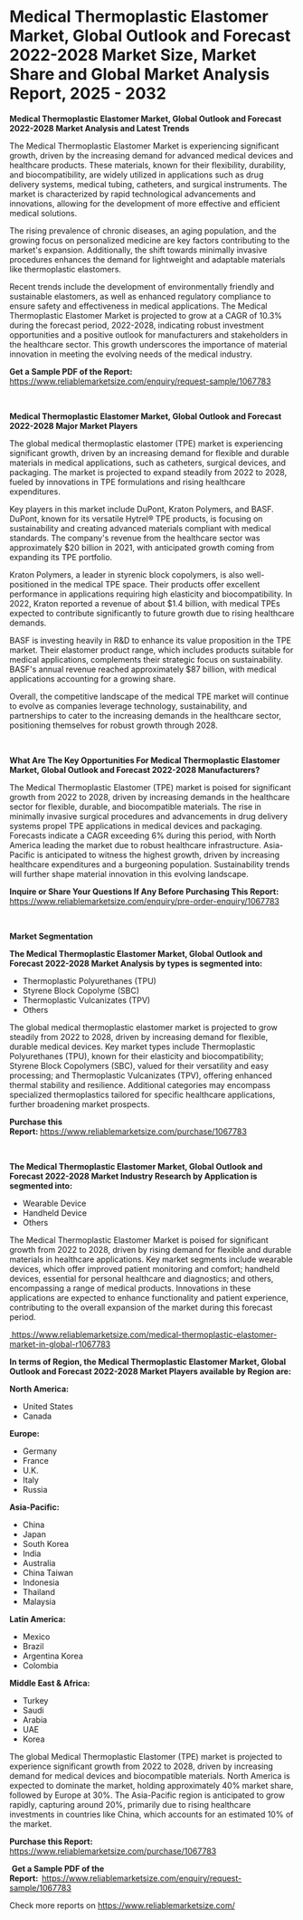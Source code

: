 <p><h1>Medical Thermoplastic Elastomer Market, Global Outlook and Forecast 2022-2028 Market Size, Market Share and Global Market Analysis Report, 2025 - 2032</h1></p><p><strong>Medical Thermoplastic Elastomer Market, Global Outlook and Forecast 2022-2028 Market Analysis and Latest Trends</strong></p>
<p><p>The Medical Thermoplastic Elastomer Market is experiencing significant growth, driven by the increasing demand for advanced medical devices and healthcare products. These materials, known for their flexibility, durability, and biocompatibility, are widely utilized in applications such as drug delivery systems, medical tubing, catheters, and surgical instruments. The market is characterized by rapid technological advancements and innovations, allowing for the development of more effective and efficient medical solutions.</p><p>The rising prevalence of chronic diseases, an aging population, and the growing focus on personalized medicine are key factors contributing to the market's expansion. Additionally, the shift towards minimally invasive procedures enhances the demand for lightweight and adaptable materials like thermoplastic elastomers.</p><p>Recent trends include the development of environmentally friendly and sustainable elastomers, as well as enhanced regulatory compliance to ensure safety and effectiveness in medical applications. The Medical Thermoplastic Elastomer Market is projected to grow at a CAGR of 10.3% during the forecast period, 2022-2028, indicating robust investment opportunities and a positive outlook for manufacturers and stakeholders in the healthcare sector. This growth underscores the importance of material innovation in meeting the evolving needs of the medical industry.</p></p>
<p><strong>Get a Sample PDF of the Report:&nbsp;</strong> <a href="https://www.reliablemarketsize.com/enquiry/request-sample/1067783?utm_campaign=3169&utm_medium=2&utm_source=Github&utm_content=ia&utm_term=21032025&utm_id=medical-thermoplastic-elastomer-market-global-outlook-and-forecast-2022-2028">https://www.reliablemarketsize.com/enquiry/request-sample/1067783</a></p>
<p>&nbsp;</p>
<p><strong>Medical Thermoplastic Elastomer Market, Global Outlook and Forecast 2022-2028 Major Market Players</strong></p>
<p><p>The global medical thermoplastic elastomer (TPE) market is experiencing significant growth, driven by an increasing demand for flexible and durable materials in medical applications, such as catheters, surgical devices, and packaging. The market is projected to expand steadily from 2022 to 2028, fueled by innovations in TPE formulations and rising healthcare expenditures.</p><p>Key players in this market include DuPont, Kraton Polymers, and BASF. DuPont, known for its versatile Hytrel® TPE products, is focusing on sustainability and creating advanced materials compliant with medical standards. The company's revenue from the healthcare sector was approximately $20 billion in 2021, with anticipated growth coming from expanding its TPE portfolio.</p><p>Kraton Polymers, a leader in styrenic block copolymers, is also well-positioned in the medical TPE space. Their products offer excellent performance in applications requiring high elasticity and biocompatibility. In 2022, Kraton reported a revenue of about $1.4 billion, with medical TPEs expected to contribute significantly to future growth due to rising healthcare demands.</p><p>BASF is investing heavily in R&D to enhance its value proposition in the TPE market. Their elastomer product range, which includes products suitable for medical applications, complements their strategic focus on sustainability. BASF's annual revenue reached approximately $87 billion, with medical applications accounting for a growing share.</p><p>Overall, the competitive landscape of the medical TPE market will continue to evolve as companies leverage technology, sustainability, and partnerships to cater to the increasing demands in the healthcare sector, positioning themselves for robust growth through 2028.</p></p>
<p>&nbsp;</p>
<p><strong>What Are The Key Opportunities For Medical Thermoplastic Elastomer Market, Global Outlook and Forecast 2022-2028 Manufacturers?</strong></p>
<p><p>The Medical Thermoplastic Elastomer (TPE) market is poised for significant growth from 2022 to 2028, driven by increasing demands in the healthcare sector for flexible, durable, and biocompatible materials. The rise in minimally invasive surgical procedures and advancements in drug delivery systems propel TPE applications in medical devices and packaging. Forecasts indicate a CAGR exceeding 6% during this period, with North America leading the market due to robust healthcare infrastructure. Asia-Pacific is anticipated to witness the highest growth, driven by increasing healthcare expenditures and a burgeoning population. Sustainability trends will further shape material innovation in this evolving landscape.</p></p>
<p><strong>Inquire or Share Your Questions If Any Before Purchasing This Report:</strong> <a href="https://www.reliablemarketsize.com/enquiry/pre-order-enquiry/1067783?utm_campaign=3169&utm_medium=2&utm_source=Github&utm_content=ia&utm_term=21032025&utm_id=medical-thermoplastic-elastomer-market-global-outlook-and-forecast-2022-2028">https://www.reliablemarketsize.com/enquiry/pre-order-enquiry/1067783</a></p>
<p>&nbsp;</p>
<p><strong>Market Segmentation</strong></p>
<p><strong>The Medical Thermoplastic Elastomer Market, Global Outlook and Forecast 2022-2028 Market Analysis by types is segmented into:</strong></p>
<p><ul><li>Thermoplastic Polyurethanes (TPU)</li><li>Styrene Block Copolyme (SBC)</li><li>Thermoplastic Vulcanizates (TPV)</li><li>Others</li></ul></p>
<p><p>The global medical thermoplastic elastomer market is projected to grow steadily from 2022 to 2028, driven by increasing demand for flexible, durable medical devices. Key market types include Thermoplastic Polyurethanes (TPU), known for their elasticity and biocompatibility; Styrene Block Copolymers (SBC), valued for their versatility and easy processing; and Thermoplastic Vulcanizates (TPV), offering enhanced thermal stability and resilience. Additional categories may encompass specialized thermoplastics tailored for specific healthcare applications, further broadening market prospects.</p></p>
<p><strong>Purchase this Report:&nbsp;</strong><a href="https://www.reliablemarketsize.com/purchase/1067783?utm_campaign=3169&utm_medium=2&utm_source=Github&utm_content=ia&utm_term=21032025&utm_id=medical-thermoplastic-elastomer-market-global-outlook-and-forecast-2022-2028">https://www.reliablemarketsize.com/purchase/1067783</a></p>
<p>&nbsp;</p>
<p><strong>The Medical Thermoplastic Elastomer Market, Global Outlook and Forecast 2022-2028 Market Industry Research by Application is segmented into:</strong></p>
<p><ul><li>Wearable Device</li><li>Handheld Device</li><li>Others</li></ul></p>
<p><p>The Medical Thermoplastic Elastomer Market is poised for significant growth from 2022 to 2028, driven by rising demand for flexible and durable materials in healthcare applications. Key market segments include wearable devices, which offer improved patient monitoring and comfort; handheld devices, essential for personal healthcare and diagnostics; and others, encompassing a range of medical products. Innovations in these applications are expected to enhance functionality and patient experience, contributing to the overall expansion of the market during this forecast period.</p></p>
<p><a href="https://www.reliablemarketsize.com/medical-thermoplastic-elastomer-market-in-global-r1067783?utm_campaign=3169&utm_medium=2&utm_source=Github&utm_content=ia&utm_term=21032025&utm_id=medical-thermoplastic-elastomer-market-global-outlook-and-forecast-2022-2028">&nbsp;https://www.reliablemarketsize.com/medical-thermoplastic-elastomer-market-in-global-r1067783</a></p>
<p><strong>In terms of Region, the Medical Thermoplastic Elastomer Market, Global Outlook and Forecast 2022-2028 Market Players available by Region are:</strong></p>
<p>
    <p> <strong> North America: </strong>
        <ul>
            <li>United States</li>
            <li>Canada</li>
        </ul>
        </p> 
    <p> <strong> Europe: </strong>
        <ul>
            <li>Germany</li>
            <li>France</li>
            <li>U.K.</li>
            <li>Italy</li>
            <li>Russia</li>
        </ul>
        </p> 
    <p> <strong> Asia-Pacific: </strong>
        <ul>
            <li>China</li>
            <li>Japan</li>
            <li>South Korea</li>
            <li>India</li>
            <li>Australia</li>
            <li>China Taiwan</li>
            <li>Indonesia</li>
            <li>Thailand</li>
            <li>Malaysia</li>
        </ul>
        </p> 
    <p> <strong> Latin America: </strong>
        <ul>
            <li>Mexico</li>
            <li>Brazil</li>
            <li>Argentina Korea</li>
            <li>Colombia</li>
        </ul>
        </p> 
    <p> <strong> Middle East & Africa: </strong>
        <ul>
            <li>Turkey</li>
            <li>Saudi</li>
            <li>Arabia</li>
            <li>UAE</li>
            <li>Korea</li>
        </ul>
    </p>
    </p>
<p><p>The global Medical Thermoplastic Elastomer (TPE) market is projected to experience significant growth from 2022 to 2028, driven by increasing demand for medical devices and biocompatible materials. North America is expected to dominate the market, holding approximately 40% market share, followed by Europe at 30%. The Asia-Pacific region is anticipated to grow rapidly, capturing around 20%, primarily due to rising healthcare investments in countries like China, which accounts for an estimated 10% of the market.</p></p>
<p><strong>Purchase this Report: </strong><a href="https://www.reliablemarketsize.com/purchase/1067783?utm_campaign=3169&utm_medium=2&utm_source=Github&utm_content=ia&utm_term=21032025&utm_id=medical-thermoplastic-elastomer-market-global-outlook-and-forecast-2022-2028">https://www.reliablemarketsize.com/purchase/1067783</a></p>
<p>&nbsp;<strong>Get a Sample PDF of the Report:&nbsp;&nbsp;</strong><a href="https://www.reliablemarketsize.com/enquiry/request-sample/1067783?utm_campaign=3169&utm_medium=2&utm_source=Github&utm_content=ia&utm_term=21032025&utm_id=medical-thermoplastic-elastomer-market-global-outlook-and-forecast-2022-2028">https://www.reliablemarketsize.com/enquiry/request-sample/1067783</a></p>
<p><strong></strong></p>
<p>Check more reports on <a href="https://www.reliablemarketsize.com/?utm_campaign=3169&utm_medium=2&utm_source=Github&utm_content=ia&utm_term=21032025&utm_id=medical-thermoplastic-elastomer-market-global-outlook-and-forecast-2022-2028">https://www.reliablemarketsize.com/</a></p>